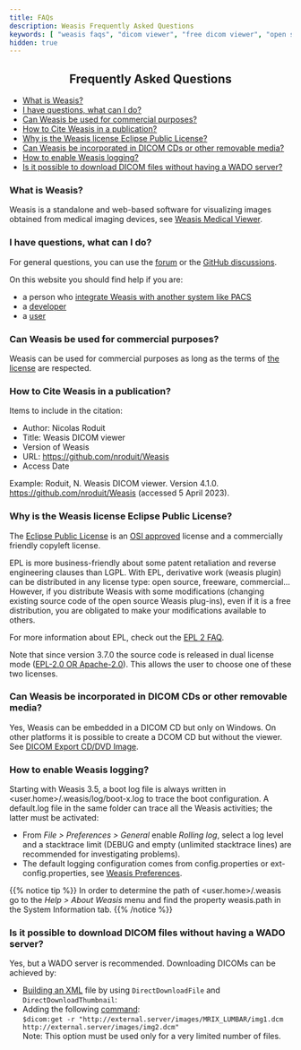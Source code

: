 ```yaml
---
title: FAQs
description: Weasis Frequently Asked Questions
keywords: [ "weasis faqs", "dicom viewer", "free dicom viewer", "open source dicom viewer", "weasis dicom viewer",  "multi-platform dicom viewer", "dicom", "pacs", "pacs viewer" ]
hidden: true
---
```


## <center>Frequently Asked Questions</center>

 - [What is Weasis?](#what-is-weasis)
 - [I have questions, what can I do?](#i-have-questions-what-can-i-do)
 - [Can Weasis be used for commercial purposes?](#can-weasis-be-used-for-commercial-purposes)
 - [How to Cite Weasis in a publication?](#how-to-cite-weasis-in-a-publication)
 - [Why is the Weasis license Eclipse Public License?](#why-is-the-weasis-license-eclipse-public-license)
 - [Can Weasis be incorporated in DICOM CDs or other removable media?](#can-weasis-be-incorporated-in-dicom-cds-or-other-removable-media)
 - [How to enable Weasis logging?](#how-to-enable-weasis-logging)
 - [Is it possible to download DICOM files without having a WADO server?](#is-it-possible-to-download-dicom-files-without-having-a-wado-server)

### What is Weasis? ###
Weasis is a standalone and web-based software for visualizing images obtained from medical imaging devices, see [Weasis Medical Viewer](../).

### I have questions, what can I do? ###

For general questions, you can use the [forum](https://groups.google.com/group/dcm4che) or the [GitHub discussions]().

On this website you should find help if you are:
* a person who [integrate Weasis with another system like PACS](../basics/customize/integration/)
* a [developer](../getting-started/#developer-documentation)
* a [user](../tutorials/)

### Can Weasis be used for commercial purposes? ### 
Weasis can be used for commercial purposes as long as the terms of [the license](https://github.com/nroduit/Weasis/blob/master/LICENSE) are respected.

### How to Cite Weasis in a publication? ###
Items to include in the citation:
* Author: Nicolas Roduit
* Title: Weasis DICOM viewer
* Version of Weasis
* URL: https://github.com/nroduit/Weasis
* Access Date

Example: Roduit, N. Weasis DICOM viewer. Version 4.1.0. https://github.com/nroduit/Weasis (accessed 5 April 2023).

### Why is the Weasis license Eclipse Public License? ###
The [Eclipse Public License](https://www.eclipse.org/legal/epl-v20.html) is an [OSI approved](https://www.opensource.org) license and a commercially friendly copyleft license.

EPL is more business-friendly about some patent retaliation and reverse engineering clauses than LGPL. With EPL, derivative work (weasis plugin) can be distributed in any license type: open source, freeware, commercial... However, if you distribute Weasis with some modifications (changing existing source code of the open source Weasis plug-ins), even if it is a free distribution, you are obligated to make your modifications available to others.

For more information about EPL, check out the [EPL 2 FAQ](https://www.eclipse.org/legal/epl-2.0/faq.php).

Note that since version 3.7.0 the source code is released in dual license mode ([EPL-2.0 OR Apache-2.0](https://github.com/nroduit/Weasis/blob/master/LICENSE)). This allows the user to choose one of these two licenses.

### Can Weasis be incorporated in DICOM CDs or other removable media? ###

Yes, Weasis can be embedded in a DICOM CD but only on Windows. On other platforms it is possible to create a DCOM CD but without the viewer. See [DICOM Export CD/DVD Image](../tutorials/dicom-export/#cddvd-image).

### How to enable Weasis logging? ###

Starting with Weasis 3.5, a boot log file is always written in <user.home>/.weasis/log/boot-x.log to trace the boot configuration. A default.log file in the same folder can trace all the Weasis activities; the latter must be activated:
* From *File > Preferences > General* enable *Rolling log*, select a log level and a stacktrace limit (DEBUG and empty (unlimited stacktrace lines) are recommended for investigating problems).
* The default logging configuration comes from config.properties or ext-config.properties, see [Weasis Preferences](../basics/customize/preferences).

{{% notice tip %}}
In order to determine the path of <user.home>/.weasis go to the *Help > About Weasis* menu and find the property weasis.path in the System Information tab.
{{% /notice %}}

### Is it possible to download DICOM files without having a WADO server? ###

Yes, but a WADO server is recommended. Downloading DICOMs can be achieved by:

- [Building an XML](../basics/customize/integration/#build-an-xml-manifest-no-wado-server) file by using `DirectDownloadFile` and `DirectDownloadThumbnail`:
- Adding the following [command](../basics/commands/#dicomget):<br>
    `$dicom:get -r "http://external.server/images/MRIX_LUMBAR/img1.dcm  http://external.server/images/img2.dcm"`<br>
    Note: This option must be used only for a very limited number of files.
<br>
